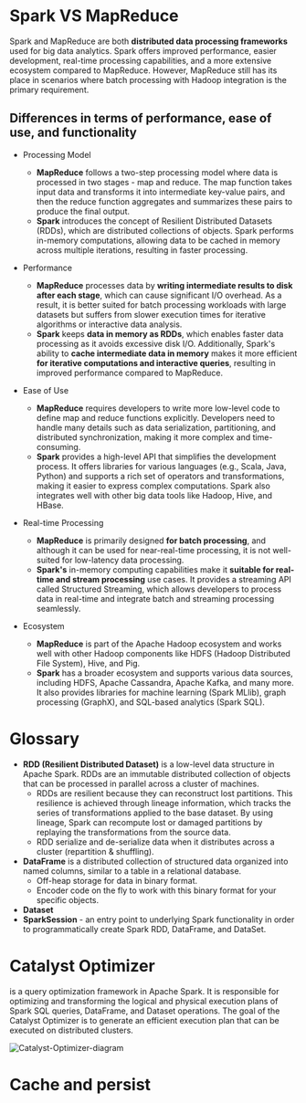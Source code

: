 # Spark VS MapReduce

Spark and MapReduce are both __distributed data processing frameworks__ used for big data analytics. Spark offers improved performance, easier development, real-time processing capabilities, and a more extensive ecosystem compared to MapReduce. However, MapReduce still has its place in scenarios where batch processing with Hadoop integration is the primary requirement.

## Differences in terms of performance, ease of use, and functionality

* Processing Model

  * **MapReduce** follows a two-step processing model where data is processed in two stages - map and reduce. The map function takes input data and transforms it into intermediate key-value pairs, and then the reduce function aggregates and summarizes these pairs to produce the final output.
  * **Spark** introduces the concept of Resilient Distributed Datasets (RDDs), which are distributed collections of objects. Spark performs in-memory computations, allowing data to be cached in memory across multiple iterations, resulting in faster processing.

* Performance
 
  * **MapReduce** processes data by __writing intermediate results to disk after each stage__, which can cause significant I/O overhead. As a result, it is better suited for batch processing workloads with large datasets but suffers from slower execution times for iterative algorithms or interactive data analysis.
  * **Spark** keeps __data in memory as RDDs__, which enables faster data processing as it avoids excessive disk I/O. Additionally, Spark's ability to __cache intermediate data in memory__ makes it more efficient __for iterative computations and interactive queries__, resulting in improved performance compared to MapReduce.

* Ease of Use

  * **MapReduce** requires developers to write more low-level code to define map and reduce functions explicitly. Developers need to handle many details such as data serialization, partitioning, and distributed synchronization, making it more complex and time-consuming.
  * **Spark** provides a high-level API that simplifies the development process. It offers libraries for various languages (e.g., Scala, Java, Python) and supports a rich set of operators and transformations, making it easier to express complex computations. Spark also integrates well with other big data tools like Hadoop, Hive, and HBase.

* Real-time Processing

  * **MapReduce** is primarily designed __for batch processing__, and although it can be used for near-real-time processing, it is not well-suited for low-latency data processing.
  * **Spark's** in-memory computing capabilities make it __suitable for real-time and stream processing__ use cases. It provides a streaming API called Structured Streaming, which allows developers to process data in real-time and integrate batch and streaming processing seamlessly.

* Ecosystem

  * **MapReduce** is part of the Apache Hadoop ecosystem and works well with other Hadoop components like HDFS (Hadoop Distributed File System), Hive, and Pig.
  * **Spark** has a broader ecosystem and supports various data sources, including HDFS, Apache Cassandra, Apache Kafka, and many more. It also provides libraries for machine learning (Spark MLlib), graph processing (GraphX), and SQL-based analytics (Spark SQL).


# Glossary

* **RDD (Resilient Distributed Dataset)** is a low-level data structure in Apache Spark. RDDs are an immutable distributed collection of objects that can be processed in parallel across a cluster of machines.
  * RDDs are resilient because they can reconstruct lost partitions. This resilience is achieved through lineage information, which tracks the series of transformations applied to the base dataset. By using lineage, Spark can recompute lost or damaged partitions by replaying the transformations from the source data.
  * RDD serialize and de-serialize data when it distributes across a cluster (repartition & shuffling).
* **DataFrame** is a distributed collection of structured data organized into named columns, similar to a table in a relational database.
  * Off-heap storage for data in binary format.
  * Encoder code on the fly to work with this binary format for your specific objects. 
* **Dataset**
* **SparkSession** - an entry point to underlying Spark functionality in order to programmatically create Spark RDD, DataFrame, and DataSet.


# Catalyst Optimizer
is a query optimization framework in Apache Spark. It is responsible for optimizing and transforming the logical and physical execution plans of Spark SQL queries, DataFrame, and Dataset operations. The goal of the Catalyst Optimizer is to generate an efficient execution plan that can be executed on distributed clusters.

![Catalyst-Optimizer-diagram](https://www.databricks.com/wp-content/uploads/2018/05/Catalyst-Optimizer-diagram.png)

# Cache and persist
